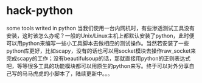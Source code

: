# hack-python
some tools writed in python
当我们使用一台内网机时，有些渗透测试工具没有安装，这时该怎么办呢？一般的Unix/Linux主机上都默认安装了python，此时便可以用python来编写一些小工具脚本去做相应的测试操作。当然若安装了一些python库更好，比如scapy，没有的话也可以用socket模块去操作raw_socket来完成scapy的工作；没有beautifulsoup的话，那就直接用python的正则表达式吧，等等很多工具的功能模块都可以用原生的python来写。终于可以对外分享自己写的马马虎虎的小脚本了，陆续更新中。。。
